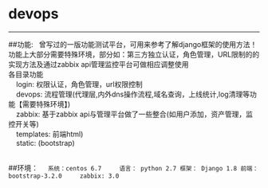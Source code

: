 # devops
--------
##功能:  
  曾写过的一版功能测试平台，可用来参考了解django框架的使用方法！<br>
  功能上大部分需要特殊环境，部分如：第三方独立认证，角色管理，URL限制的的实现方法及通过zabbix api管理监控平台可做相应调整使用<br> 
  各目录功能<br>
     login: 权限认证，角色管理，url权限控制<br>
     devops: 流程管理(代理层,内外dns操作流程,域名查询，上线统计,log清理等功能【需要特殊环境】)<br>
     zabbix: 基于zabbix api与管理平台做了一些整合(如用户添加，资产管理，监控开关等)<br>
     templates: 前端html)<br>
     static: (bootstrap)<br>
     
     
##环境：
     ```系统：centos 6.7
     语言： python 2.7
     框架： Django 1.8
     前端： bootstrap-3.2.0
     zabbix: 3.0```
